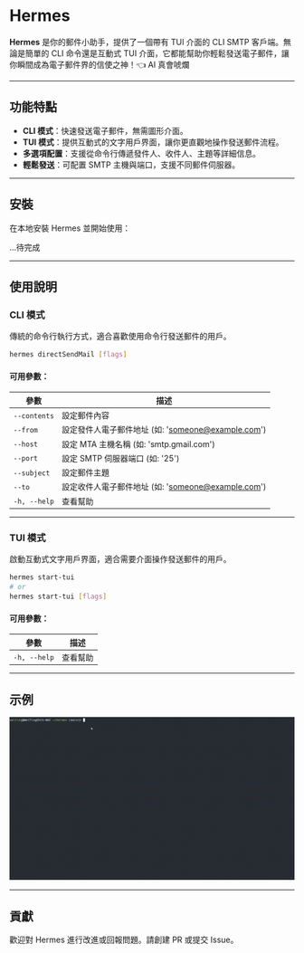 
# Hermes

**Hermes** 是你的郵件小助手，提供了一個帶有 TUI 介面的 CLI SMTP 客戶端。無論是簡單的 CLI 命令還是互動式 TUI 介面，它都能幫助你輕鬆發送電子郵件，讓你瞬間成為電子郵件界的信使之神！👈 AI 真會唬爛

---

## 功能特點

- **CLI 模式**：快速發送電子郵件，無需圖形介面。
- **TUI 模式**：提供互動式的文字用戶界面，讓你更直觀地操作發送郵件流程。
- **多選項配置**：支援從命令行傳遞發件人、收件人、主題等詳細信息。
- **輕鬆發送**：可配置 SMTP 主機與端口，支援不同郵件伺服器。

---

## 安裝

在本地安裝 Hermes 並開始使用：

...待完成

---

## 使用說明

### CLI 模式

傳統的命令行執行方式，適合喜歡使用命令行發送郵件的用戶。

```bash
hermes directSendMail [flags]
```

#### 可用參數：

| 參數               | 描述                                         |
|--------------------|--------------------------------------------|
| `--contents`        | 設定郵件內容                                |
| `--from`            | 設定發件人電子郵件地址 (如: 'someone@example.com') |
| `--host`            | 設定 MTA 主機名稱 (如: 'smtp.gmail.com')     |
| `--port`            | 設定 SMTP 伺服器端口 (如: '25')             |
| `--subject`         | 設定郵件主題                                |
| `--to`              | 設定收件人電子郵件地址 (如: 'someone@example.com') |
| `-h, --help`        | 查看幫助                                    |

---

### TUI 模式

啟動互動式文字用戶界面，適合需要介面操作發送郵件的用戶。

```bash
hermes start-tui
# or
hermes start-tui [flags]
```

#### 可用參數：

| 參數          | 描述             |
|---------------|----------------|
| `-h, --help`  | 查看幫助         |

---

## 示例

![Demo](./assets/imgs/hermes.gif)

---

## 貢獻

歡迎對 Hermes 進行改進或回報問題。請創建 PR 或提交 Issue。

